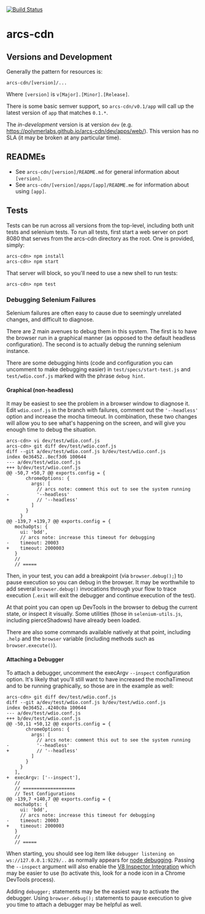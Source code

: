 [![Build Status](https://travis-ci.org/PolymerLabs/arcs-cdn.svg?branch=gh-pages)](https://travis-ci.org/PolymerLabs/arcs-cdn)

# arcs-cdn

## Versions and Development

Generally the pattern for resources is:

`arcs-cdn/[version]/...`

Where `[version]` is `v[Major].[Minor].[Release]`.

There is some basic semver support, so `arcs-cdn/v0.1/app` will call up the latest version of `app` that matches `0.1.*`.

The _in-development_ version is at version `dev` (e.g. https://polymerlabs.github.io/arcs-cdn/dev/apps/web/). This version has no SLA (it may be broken at any particular time).

## READMEs

- See `arcs-cdn/[version]/README.md` for general information about `[version]`.
- See `arcs-cdn/[version]/apps/[app]/README.me` for information about using `[app]`.

## Tests

Tests can be run across all versions from the top-level, including both unit
tests and selenium tests. To run all tests, first start a web server on port
8080 that serves from the arcs-cdn directory as the root. One is provided,
simply:

```
arcs-cdn> npm install
arcs-cdn> npm start
```

That server will block, so you'll need to use a new shell to run tests:

```
arcs-cdn> npm test
```

### Debugging Selenium Failures

Selenium failures are often easy to cause due to seemingly unrelated changes,
and difficult to diagnose.

There are 2 main avenues to debug them in this system. The first is to have
the browser run in a graphical manner (as opposed to the default headless
configuration). The second is to actually debug the running selenium instance.

There are some debugging hints (code and configuration you can uncomment to
make debugging easier) in `test/specs/start-test.js` and `test/wdio.conf.js`
marked with the phrase `debug hint`.

#### Graphical (non-headless)

It may be easiest to see the problem in a browser window to diagnose it. Edit
`wdio.conf.js` in the branch with failures, comment out the `'--headless'`
option and increase the mocha timeout. In combination, these two changes will
allow you to see what's happening on the screen, and will give you enough time
to debug the situation.

```
arcs-cdn> vi dev/test/wdio.conf.js
arcs-cdn> git diff dev/test/wdio.conf.js
diff --git a/dev/test/wdio.conf.js b/dev/test/wdio.conf.js
index 0e36452..8ecf3d6 100644
--- a/dev/test/wdio.conf.js
+++ b/dev/test/wdio.conf.js
@@ -50,7 +50,7 @@ exports.config = {
       chromeOptions: {
         args: [
           // arcs note: comment this out to see the system running
-          '--headless'
+          // '--headless'
         ]
       }
     }
@@ -139,7 +139,7 @@ exports.config = {
   mochaOpts: {
     ui: 'bdd',
     // arcs note: increase this timeout for debugging
-    timeout: 20003
+    timeout: 2000003
   }
   //
   // =====
```

Then, in your test, you can add a breakpoint (via `browser.debug();`) to pause
execution so you can debug in the browser. It may be worthwhile to add several
`browser.debug()` invocations through your flow to trace execution (`.exit`
will exit the debugger and continue execution of the test).

At that point you can open up DevTools in the browser to debug the current
state, or inspect it visually. Some utilities (those in `selenium-utils.js`,
including pierceShadows) have already been loaded.

There are also some commands available natively at that point, including
`.help` and the `browser` variable (including methods such as
`browser.execute()`).

#### Attaching a Debugger

To attach a debugger, uncomment the execArgv `--inspect` configuration option.
It's likely that you'll still want to have increased the mochaTimeout and to
be running graphically, so those are in the example as well:

```
arcs-cdn> git diff dev/test/wdio.conf.js
diff --git a/dev/test/wdio.conf.js b/dev/test/wdio.conf.js
index 0e36452..4240c0a 100644
--- a/dev/test/wdio.conf.js
+++ b/dev/test/wdio.conf.js
@@ -50,11 +50,12 @@ exports.config = {
       chromeOptions: {
         args: [
           // arcs note: comment this out to see the system running
-          '--headless'
+          // '--headless'
         ]
       }
     }
   ],
+  execArgv: ['--inspect'],
   //
   // ===================
   // Test Configurations
@@ -139,7 +140,7 @@ exports.config = {
   mochaOpts: {
     ui: 'bdd',
     // arcs note: increase this timeout for debugging
-    timeout: 20003
+    timeout: 2000003
   }
   //
   // =====
```

When starting, you should see log item like `debugger listening on
ws://127.0.0.1:9229/..` as normally appears for [node
debugging](https://nodejs.org/api/debugger.html). Passing the `--inspect`
argument will also enable the [V8 Inspector
Integration](https://nodejs.org/api/debugger.html) which may be easier to use
(to activate this, look for a node icon in a Chrome DevTools process).

Adding `debugger;` statements may be the easiest way to activate the debugger.
Using `browser.debug();` statements to pause execution to give you time to
attach a debugger may be helpful as well.
